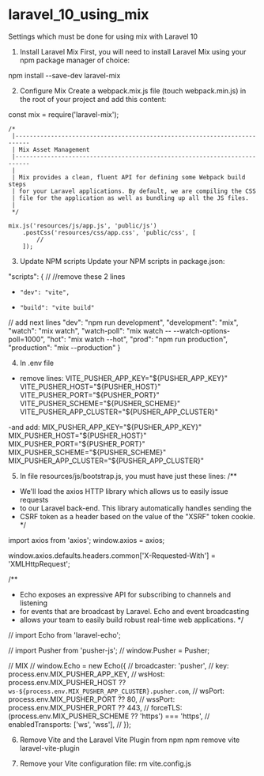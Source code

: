 # laravel_10_using_mix
Settings which must be done for using mix with Laravel 10

1. Install Laravel Mix
First, you will need to install Laravel Mix using your npm package manager of choice:

npm install --save-dev laravel-mix

2. Configure Mix
Create a webpack.mix.js file (touch webpack.min.js) in the root of your project and add this content:

const mix = require('laravel-mix');
```
/*
 |--------------------------------------------------------------------------
 | Mix Asset Management
 |--------------------------------------------------------------------------
 |
 | Mix provides a clean, fluent API for defining some Webpack build steps
 | for your Laravel applications. By default, we are compiling the CSS
 | file for the application as well as bundling up all the JS files.
 |
 */

mix.js('resources/js/app.js', 'public/js')
    .postCss('resources/css/app.css', 'public/css', [
        //
    ]);
```
3. Update NPM scripts
Update your NPM scripts in package.json:

  "scripts": {
// //remove these 2 lines  
-     "dev": "vite",
-     "build": "vite build"

// add next lines 
     "dev": "npm run development",
     "development": "mix",
     "watch": "mix watch",
     "watch-poll": "mix watch -- --watch-options-poll=1000",
     "hot": "mix watch --hot",
     "prod": "npm run production",
     "production": "mix --production"
  }

4. In .env file

- remove lines:
VITE_PUSHER_APP_KEY="${PUSHER_APP_KEY}"
VITE_PUSHER_HOST="${PUSHER_HOST}"
VITE_PUSHER_PORT="${PUSHER_PORT}"
VITE_PUSHER_SCHEME="${PUSHER_SCHEME}"
VITE_PUSHER_APP_CLUSTER="${PUSHER_APP_CLUSTER}"

-and add:
MIX_PUSHER_APP_KEY="${PUSHER_APP_KEY}"
MIX_PUSHER_HOST="${PUSHER_HOST}"
MIX_PUSHER_PORT="${PUSHER_PORT}"
MIX_PUSHER_SCHEME="${PUSHER_SCHEME}"
MIX_PUSHER_APP_CLUSTER="${PUSHER_APP_CLUSTER}"

5. In file resources/js/bootstrap.js, you must have just these lines:
/**
 * We'll load the axios HTTP library which allows us to easily issue requests
 * to our Laravel back-end. This library automatically handles sending the
 * CSRF token as a header based on the value of the "XSRF" token cookie.
 */

import axios from 'axios';
window.axios = axios;

window.axios.defaults.headers.common['X-Requested-With'] = 'XMLHttpRequest';

/**
 * Echo exposes an expressive API for subscribing to channels and listening
 * for events that are broadcast by Laravel. Echo and event broadcasting
 * allows your team to easily build robust real-time web applications.
 */

// import Echo from 'laravel-echo';

// import Pusher from 'pusher-js';
// window.Pusher = Pusher;

// MIX
// window.Echo = new Echo({
//     broadcaster: 'pusher',
//     key: process.env.MIX_PUSHER_APP_KEY,
//     wsHost: process.env.MIX_PUSHER_HOST ?? `ws-${process.env.MIX_PUSHER_APP_CLUSTER}.pusher.com`,
//     wsPort: process.env.MIX_PUSHER_PORT ?? 80,
//     wssPort: process.env.MIX_PUSHER_PORT ?? 443,
//     forceTLS: (process.env.MIX_PUSHER_SCHEME ?? 'https') === 'https',
//     enabledTransports: ['ws', 'wss'],
// });

6. Remove Vite and the Laravel Vite Plugin from npm
npm remove vite laravel-vite-plugin

7. Remove your Vite configuration file:
rm vite.config.js
